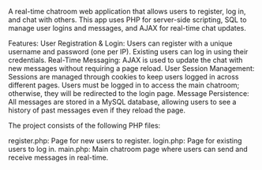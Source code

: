 A real-time chatroom web application that allows users to register, log in, and chat with others. This app uses PHP for server-side scripting, SQL to manage user logins and messages, and AJAX for real-time chat updates.

Features:
  User Registration & Login: Users can register with a unique username and password (one per IP). Existing users can log in using their credentials.
  Real-Time Messaging: AJAX is used to update the chat with new messages without requiring a page reload.
  User Session Management: Sessions are managed through cookies to keep users logged in across different pages. Users must be logged in to access the main chatroom; otherwise, they will be redirected to the login page.
  Message Persistence: All messages are stored in a MySQL database, allowing users to see a history of past messages even if they reload the page.

The project consists of the following PHP files:

  register.php: Page for new users to register.
  login.php: Page for existing users to log in.
  main.php: Main chatroom page where users can send and receive messages in real-time.
